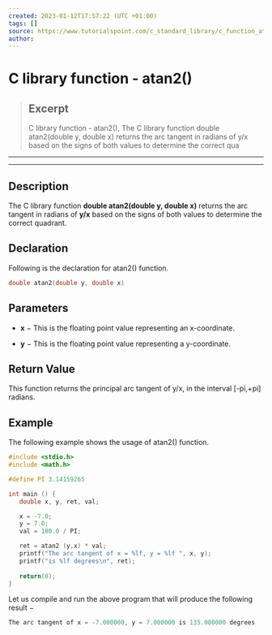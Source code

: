 ```yaml
---
created: 2023-01-12T17:57:22 (UTC +01:00)
tags: []
source: https://www.tutorialspoint.com/c_standard_library/c_function_atan2.htm
author: 
---
```


# C library function - atan2()

> ## Excerpt
> C library function - atan2(),  The C library function double atan2(double y, double x) returns the arc tangent in radians of y/x based on the signs of both values to determine the correct qua

---
---

  

## Description

The C library function **double atan2(double y, double x)** returns the arc tangent in radians of **y/x** based on the signs of both values to determine the correct quadrant.

## Declaration

Following is the declaration for atan2() function.

```c
double atan2(double y, double x)
```

## Parameters

-   **x** − This is the floating point value representing an x-coordinate.
    
-   **y** − This is the floating point value representing a y-coordinate.
    

## Return Value

This function returns the principal arc tangent of y/x, in the interval \[-pi,+pi\] radians.

## Example

The following example shows the usage of atan2() function.

```c
#include <stdio.h>
#include <math.h>

#define PI 3.14159265

int main () {
   double x, y, ret, val;

   x = -7.0;
   y = 7.0;
   val = 180.0 / PI;

   ret = atan2 (y,x) * val;
   printf("The arc tangent of x = %lf, y = %lf ", x, y);
   printf("is %lf degrees\n", ret);
  
   return(0);
}
```

Let us compile and run the above program that will produce the following result −

```c
The arc tangent of x = -7.000000, y = 7.000000 is 135.000000 degrees

```


